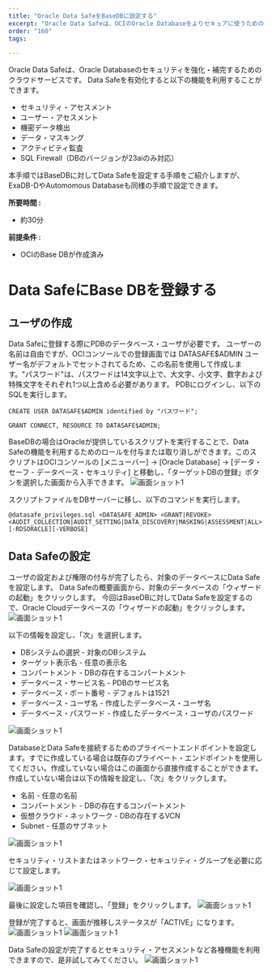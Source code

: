 ```yaml
---
title: "Oracle Data SafeをBaseDBに設定する"
excerpt: "Oracle Data Safeは、OCIのOracle Databaseをよりセキュアに使うための付加的なサービスです。Data Safeは機密データの検出、データ・マスキング、アクティビティ監査、セキュリティ構成の評価、ユーザーのリスク評価、SQL Firewallなどの機能を提供します。"
order: "160"
tags:

---
```


Oracle Data Safeは、Oracle Databaseのセキュリティを強化・補完するためのクラウドサービスです。
Data Safeを有効化すると以下の機能を利用することができます。
 - セキュリティ・アセスメント
 - ユーザー・アセスメント 
 - 機密データ検出
 - データ・マスキング
 - アクティビティ監査
 - SQL Firewall（DBのバージョンが23aiのみ対応）

本手順ではBaseDBに対してData Safeを設定する手順をご紹介しますが、ExaDB-DやAutomomous Databaseも同様の手順で設定できます。

**所要時間 :** 
+ 約30分


**前提条件 :**
+ OCIのBase DBが作成済み


# Data SafeにBase DBを登録する
## ユーザの作成
Data Safeに登録する際にPDBのデータベース・ユーザが必要です。
ユーザーの名前は自由ですが、OCIコンソールでの登録画面では DATASAFE$ADMIN ユーザー名がデフォルトでセットされてるため、この名前を使用して作成します。"パスワード"は、パスワードは14文字以上で、大文字、小文字、数字および特殊文字をそれぞれ1つ以上含める必要があります。
PDBにログインし、以下のSQLを実行します。

```
CREATE USER DATASAFE$ADMIN identified by "パスワード";
```

```
GRANT CONNECT, RESOURCE TO DATASAFE$ADMIN;
```

BaseDBの場合はOracleが提供しているスクリプトを実行することで、Data Safeの機能を利用するためのロールを付与または取り消しができます。このスクリプトはOCIコンソールの [メニューバー] → [Oracle Database] → [データ・セーフ - データベース・セキュリティ] と移動し、「ターゲットDBの登録」ボタンを選択した画面から入手できます。
 ![画面ショット1](image01.png)

スクリプトファイルをDBサーバーに移し、以下のコマンドを実行します。

```
@datasafe_privileges.sql <DATASAFE_ADMIN> <GRANT|REVOKE> <AUDIT_COLLECTION|AUDIT_SETTING|DATA_DISCOVERY|MASKING|ASSESSMENT|ALL> [-RDSORACLE][-VERBOSE]
```

## Data Safeの設定
ユーザの設定および権限の付与が完了したら、対象のデータベースにData Safeを設定します。
Data Safeの概要画面から、対象のデータベースの「ウィザードの起動」をクリックします。
今回はBaseDBに対してData Safeを設定するので、Oracle Cloudデータベースの「ウィザードの起動」をクリックします。
 ![画面ショット1](image02.png)

以下の情報を設定し、「次」を選択します。
 - DBシステムの選択 - 対象のDBシステム
 - ターゲット表示名 - 任意の表示名
 - コンパートメント - DBの存在するコンパートメント
 - データベース・サービス名 - PDBのサービス名
 - データベース・ポート番号 - デフォルトは1521
 - データベース・ユーザ名 - 作成したデータベース・ユーザ名
 - データベース・パスワード - 作成したデータベース・ユーザのパスワード

 ![画面ショット1](image03.png)

DatabaseとData Safeを接続するためのプライベートエンドポイントを設定します。すでに作成している場合は既存のプライベート・エンドポイントを使用してください。作成していない場合はこの画面から直接作成することができます。
作成していない場合は以下の情報を設定し、「次」をクリックします。
 - 名前 - 任意の名前
 - コンパートメント - DBの存在するコンパートメント
 - 仮想クラウド・ネットワーク - DBの存在するVCN
 - Subnet - 任意のサブネット

![画面ショット1](image04.png)

セキュリティ・リストまたはネットワーク・セキュリティ・グループを必要に応じて設定します。

 ![画面ショット1](image06.png)

最後に設定した項目を確認し、「登録」をクリックします。
 ![画面ショット1](image07.png)

登録が完了すると、画面が推移しステータスが「ACTIVE」になります。
 ![画面ショット1](image08.png)
 ![画面ショット1](image09.png)

Data Safeの設定が完了するとセキュリティ・アセスメントなど各種機能を利用できますので、是非試してみてください。
 ![画面ショット1](image10.png)
